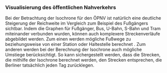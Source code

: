 ### Visualisierung des öffentlichen Nahverkehrs
Bei der Betrachtung der Isochrone für den ÖPNV ist natürlich eine deutliche Steigerung der Reichweite im Vergleich zum  Beispiel des 
Fußgängers sichtbar. Indem die Graphen für Fußgänger, Bus, U-Bahn, S-Bahn und Tram miteinander verbunden wurden, können auch komplexere
 Streckenverläufe abgebildet werden. Zum einen werden mögliche Fußwege zu beziehungsweise  von einer Station oder Haltestelle berechnet
 . Zum anderen werden bei der Berechnung der Isochrone auch mögliche Umstiege berücksichtigt. So kann sichergestellt werden, dass die
  Strecken, die mithilfe der Isochrone berechnet werden, den Strecken entsprechen, die Berliner tatsächlich jeden Tag zurücklegen.
